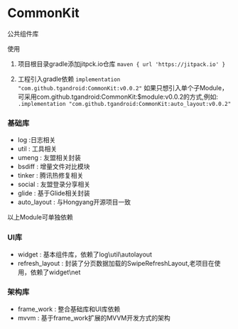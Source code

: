 # CommonKit
公共组件库

使用
1. 项目根目录gradle添加jitpck.io仓库
` maven { url 'https://jitpack.io' } `

2. 工程引入gradle依赖
` implementation "com.github.tgandroid:CommonKit:v0.0.2" `
  如果只想引入单个子Module，可采用com.github.tgandroid:CommonKit:$module:v0.0.2的方式,例如:
`.implementation "com.github.tgandroid:CommonKit:auto_layout:v0.0.2" `

### 基础库
* log :日志相关
* util : 工具相关
* umeng : 友盟相关封装
* bsdiff : 增量文件对比模块
* tinker : 腾讯热修复相关
* social : 友盟登录分享相关
* glide : 基于Glide相关封装
* auto_layout : 与Hongyang开源项目一致

以上Module可单独依赖

### UI库
* widget : 基本组件库，依赖了log\util\autolayout
* refresh_layout : 封装了分页数据加载的SwipeRefreshLayout,老项目在使用，依赖了widget\net

### 架构库
* frame_work : 整合基础库和UI库依赖
* mvvm : 基于frame_work扩展的MVVM开发方式的架构
